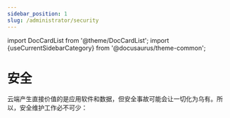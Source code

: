 ```yaml
---
sidebar_position: 1
slug: /administrator/security
---
```


import DocCardList from '@theme/DocCardList';
import {useCurrentSidebarCategory} from '@docusaurus/theme-common';

# 安全

云端产生直接价值的是应用软件和数据，但安全事故可能会让一切化为乌有。所以，安全维护工作必不可少：   

<DocCardList items={useCurrentSidebarCategory().items}/>



